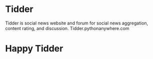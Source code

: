 # Tidder
Tidder is social news website and forum for social news aggregation, content rating, and discussion.
Tidder.pythonanywhere.com
# Happy Tidder 
